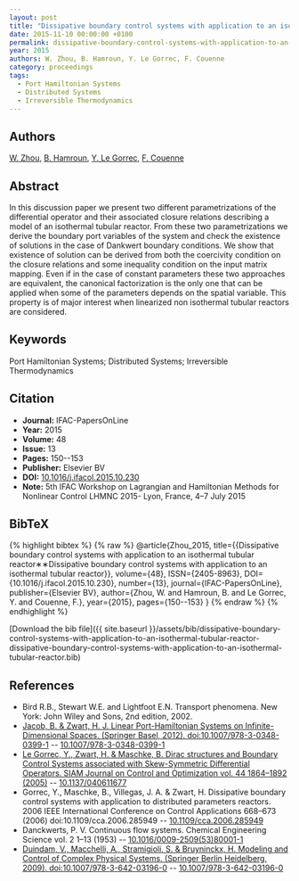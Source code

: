 ```yaml
---
layout: post
title: "Dissipative boundary control systems with application to an isothermal tubular reactor∗∗Dissipative boundary control systems with application to an isothermal tubular reactor"
date: 2015-11-10 00:00:00 +0100
permalink: dissipative-boundary-control-systems-with-application-to-an-isothermal-tubular-reactor-dissipative-boundary-control-systems-with-application-to-an-isothermal-tubular-reactor
year: 2015
authors: W. Zhou, B. Hamroun, Y. Le Gorrec, F. Couenne
category: proceedings
tags:
  - Port Hamiltonian Systems
  - Distributed Systems
  - Irreversible Thermodynamics
---
```

 
## Authors
[W. Zhou](authors/weijun-zhou), [B. Hamroun](authors/boussad-hamroun), [Y. Le Gorrec](authors/yann-le-gorrec), [F. Couenne](authors/francoise-couenne)
 
## Abstract
In this discussion paper we present two different parametrizations of the differential operator and their associated closure relations describing a model of an isothermal tubular reactor. From these two parametrizations we derive the boundary port variables of the system and check the existence of solutions in the case of Dankwert boundary conditions. We show that existence of solution can be derived from both the coercivity condition on the closure relations and some inequality condition on the input matrix mapping. Even if in the case of constant parameters these two approaches are equivalent, the canonical factorization is the only one that can be applied when some of the parameters depends on the spatial variable. This property is of major interest when linearized non isothermal tubular reactors are considered.
 
## Keywords
Port Hamiltonian Systems; Distributed Systems; Irreversible Thermodynamics
 
## Citation
- **Journal:** IFAC-PapersOnLine
- **Year:** 2015
- **Volume:** 48
- **Issue:** 13
- **Pages:** 150--153
- **Publisher:** Elsevier BV
- **DOI:** [10.1016/j.ifacol.2015.10.230](https://doi.org/10.1016/j.ifacol.2015.10.230)
- **Note:** 5th IFAC Workshop on Lagrangian and Hamiltonian Methods for Nonlinear Control LHMNC 2015- Lyon, France, 4–7 July 2015
 
## BibTeX
{% highlight bibtex %}
{% raw %}
@article{Zhou_2015,
  title={{Dissipative boundary control systems with application to an isothermal tubular reactor∗∗Dissipative boundary control systems with application to an isothermal tubular reactor}},
  volume={48},
  ISSN={2405-8963},
  DOI={10.1016/j.ifacol.2015.10.230},
  number={13},
  journal={IFAC-PapersOnLine},
  publisher={Elsevier BV},
  author={Zhou, W. and Hamroun, B. and Le Gorrec, Y. and Couenne, F.},
  year={2015},
  pages={150--153}
}
{% endraw %}
{% endhighlight %}
 
[Download the bib file]({{ site.baseurl }}/assets/bib/dissipative-boundary-control-systems-with-application-to-an-isothermal-tubular-reactor-dissipative-boundary-control-systems-with-application-to-an-isothermal-tubular-reactor.bib)
 
## References
- Bird R.B., Stewart W.E. and Lightfoot E.N. Transport phenomena. New York: John Wiley and Sons, 2nd edition, 2002.
- [Jacob, B. & Zwart, H. J. Linear Port-Hamiltonian Systems on Infinite-Dimensional Spaces. (Springer Basel, 2012). doi:10.1007/978-3-0348-0399-1](linear-port-hamiltonian-systems-on-infinite-dimensional-spaces) -- [10.1007/978-3-0348-0399-1](https://doi.org/10.1007/978-3-0348-0399-1)
- [Le Gorrec, Y., Zwart, H. & Maschke, B. Dirac structures and Boundary Control Systems associated with Skew-Symmetric Differential Operators. SIAM Journal on Control and Optimization vol. 44 1864–1892 (2005)](dirac-structures-and-boundary-control-systems-associated-with-skew-symmetric-differential-operators) -- [10.1137/040611677](https://doi.org/10.1137/040611677)
- Gorrec, Y., Maschke, B., Villegas, J. A. & Zwart, H. Dissipative boundary control systems with application to distributed parameters reactors. 2006 IEEE International Conference on Control Applications 668–673 (2006) doi:10.1109/cca.2006.285949 -- [10.1109/cca.2006.285949](https://doi.org/10.1109/cca.2006.285949)
- Danckwerts, P. V. Continuous flow systems. Chemical Engineering Science vol. 2 1–13 (1953) -- [10.1016/0009-2509(53)80001-1](https://doi.org/10.1016/0009-2509(53)80001-1)
- [Duindam, V., Macchelli, A., Stramigioli, S. & Bruyninckx, H. Modeling and Control of Complex Physical Systems. (Springer Berlin Heidelberg, 2009). doi:10.1007/978-3-642-03196-0](modeling-and-control-of-complex-physical-systems) -- [10.1007/978-3-642-03196-0](https://doi.org/10.1007/978-3-642-03196-0)

